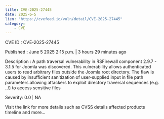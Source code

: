 ```yaml
---
title: CVE-2025-27445
date: 2025-6-5
lien: "https://cvefeed.io/vuln/detail/CVE-2025-27445"
category:
    - CVE
---
```


CVE ID : CVE-2025-27445

Published :  June 5
2025
2:15 p.m. | 3 hours
29 minutes ago

Description : A path traversal vulnerability in RSFirewall component 2.9.7 - 3.1.5 for Joomla was discovered. This vulnerability allows authenticated users to read arbitrary files outside the Joomla root directory. The flaw is caused by insufficient sanitization of user-supplied input in file path parameters
allowing attackers to exploit directory traversal sequences (e.g.
../) to access sensitive files

Severity: 0.0 | NA

Visit the link for more details
such as CVSS details
affected products
timeline
and more...
